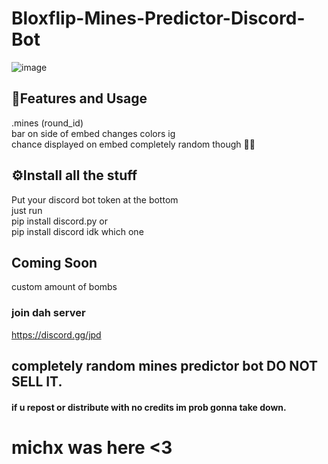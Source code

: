# Bloxflip-Mines-Predictor-Discord-Bot

![image](https://user-images.githubusercontent.com/98252854/188293590-e06cf5df-64a1-4d41-b2c0-ae90f62e51a7.png)

## 📝Features and Usage
.mines (round_id)\
bar on side of embed changes colors ig\
chance displayed on embed completely random though 🤷‍♂️

## ⚙️Install all the stuff
Put your discord bot token at the bottom\
just run\
pip install discord.py   or\
pip install discord   idk which one

## Coming Soon
custom amount of bombs
### join dah server
https://discord.gg/jpd
## completely random mines predictor bot DO NOT SELL IT.
#### if u repost or distribute with no credits im prob gonna take down.
# michx was here <3
